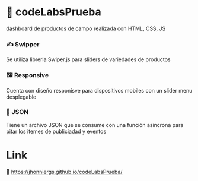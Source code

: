 # 📖 codeLabsPrueba
dashboard de productos de campo realizada con HTML, CSS, JS 
### ✍️ Swipper
Se utiliza libreria Swiper.js para sliders de variedades de productos
### 🖼️ Responsive
Cuenta con diseño responisve para dispositivos mobiles con un slider menu desplegable
### 🔁 JSON
Tiene un archivo JSON que se consume con una función asincrona para pitar los itemes de publiciadad y eventos 

# Link

📘  https://jhonniergs.github.io/codeLabsPrueba/
